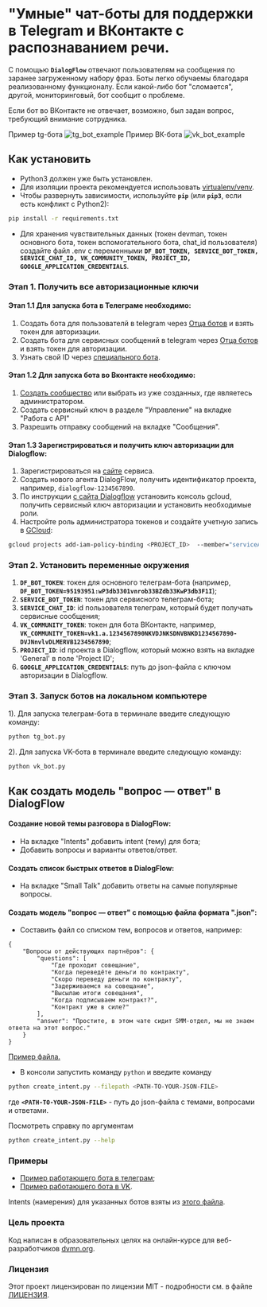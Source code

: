 # "Умные" чат-боты для поддержки в Telegram и ВКонтакте с распознаванием речи.
С помощью **`DialogFlow`** отвечают пользователям на сообщения по заранее загруженному набору фраз. 
Боты легко обучаемы благодаря реализованному функционалу. Если какой-либо бот "сломается", другой, мониторинговый, 
бот сообщит о проблеме.

Если бот во ВКонтакте не отвечает, возможно, был задан вопрос, требующий внимание сотрудника.

Пример tg-бота  ![tg_bot_example](tg_bot_example.gif)     Пример ВК-бота  ![vk_bot_example](vk_bot_example.gif) 


## Как установить

* Python3 должен уже быть установлен.
* Для изоляции проекта рекомендуется использовать [virtualenv/venv](https://docs.python.org/3/library/venv.html).
* Чтобы развернуть зависимости, используйте **`pip`** (или **`pip3`**, если есть конфликт с Python2):

```bash
pip install -r requirements.txt
```
* Для хранения чувствительных данных (токен devman, токен основного бота, токен вспомогательного бота, chat_id пользователя) создайте файл .env 
с переменными **```DF_BOT_TOKEN, SERVICE_BOT_TOKEN, SERVICE_CHAT_ID, VK_COMMUNITY_TOKEN, PROJECT_ID, GOOGLE_APPLICATION_CREDENTIALS```**.

### Этап 1. Получить все авторизационные ключи
#### Этап 1.1 Для запуска бота в Телеграме необходимо:
1) Создать бота для пользователй в telegram через [Отца ботов](https://telegram.me/BotFather) и взять токен для авторизации.
2) Создать бота для сервисных сообщений в telegram через [Отца ботов](https://telegram.me/BotFather) и взять токен для авторизации.
3) Узнать свой ID через [специального бота](https://telegram.me/userinfobot).

#### Этап 1.2 Для запуска бота во Вконтакте необходимо:
1) [Создать сообщество](https://vk.com/groups?tab=admin) или выбрать из уже созданных, где являетесь администратором.
2) Создать сервисный ключ в разделе "Управление" на вкладке "Работа с API"
3) Разрешить отправку сообщений на вкладке "Сообщения".

#### Этап 1.3 Зарегистрироваться и получить ключ авторизации для Dialogflow:
1) Зарегистрироваться на [сайте](https://dialogflow.com/) сервиса.
2) Создать нового агента DialogFlow, получить идентификатор проекта, например, `dialogflow-1234567890`.
3) По инструкции [с сайта Dialogflow](https://cloud.google.com/dialogflow/es/docs/quick/setup) установить консоль gcloud, получить сервисный ключ авторизации и установить необходимые роли.
4) Настройте роль администратора токенов и создайте учетную запись в [GCloud](https://console.cloud.google.com/home/dashboard):
```bash
gcloud projects add-iam-policy-binding <PROJECT_ID>  --member="serviceAccount:<SERVICE_NAME>@<PROJECT_ID>.iam.gserviceaccount.com" --role=roles/serviceusage.apiKeysAdmin
```

### Этап 2. Установить переменные окружения
1) **```DF_BOT_TOKEN```**: токен для основного телеграм-бота (например, **```DF_BOT_TOKEN=95193951:wP3db3301vnrob33BZdb33KwP3db3F1I```**);  
2) **```SERVICE_BOT_TOKEN```**: токен для сервисного телеграм-бота;
3) **```SERVICE_CHAT_ID```**: id пользователя телеграм, который будет получать сервисные сообщения;  
4) **```VK_COMMUNITY_TOKEN```**: токен для бота ВКонтакте, например, **```VK_COMMUNITY_TOKEN=vk1.a.1234567890NKVDJNKSDNVBNKD1234567890-DVJNnvlvDLMERVB1234567890```**;
5) **```PROJECT_ID```**: id проекта в Dialogflow, который можно взять на вкладке 'General' в поле 'Project ID';
6) **```GOOGLE_APPLICATION_CREDENTIALS```**: путь до json-файла с ключом авторизации в Dialogflow.

### Этап 3. Запуск ботов на локальном компьютере

1). Для запуска телеграм-бота в терминале введите следующую команду:

```bash
python tg_bot.py
```

2). Для запуска VK-бота в терминале введите следующую команду:

```bash
python vk_bot.py
```

## Как создать модель "вопрос — ответ" в DialogFlow
#### Cоздание новой темы разговора в DialogFlow:
* На вкладке "Intents" добавить intent (тему) для бота;
* Добавить вопросы и варианты ответов/ответ.

#### Создать список быстрых ответов в DialogFlow:
* На вкладке "Small Talk" добавить ответы на самые популярные вопросы.

#### Создать модель "вопрос — ответ" с помощью файла формата ".json":
* Составить файл со списком тем, вопросов и ответов, например:
```
{
    "Вопросы от действующих партнёров": {
        "questions": [
            "Где проходит совещание",
            "Когда переведёте деньги по контракту",
            "Скоро переведу деньги по контракту",
            "Задерживаемся на совещание",
            "Высылаю итоги совещания",
            "Когда подписываем контракт?",
            "Контракт уже в силе?"
        ],
        "answer": "Простите, в этом чате сидит SMM-отдел, мы не знаем ответа на этот вопрос."
    }
}
```
[Пример файла.](https://dvmn.org/media/filer_public/a7/db/a7db66c0-1259-4dac-9726-2d1fa9c44f20/questions.json)

* В консоли запустить команду `python` и введите команду 
```bash
python create_intent.py --filepath <PATH-TO-YOUR-JSON-FILE>
```
где **```<PATH-TO-YOUR-JSON-FILE>```** - путь до json-файла с темами, вопросами и ответами.

Посмотреть справку по аргументам
```bash
python create_intent.py --help
```
### Примеры

* [Пример работающего бота в телеграм](https://t.me/shisterov1_bot);
* [Пример работающего бота в VK](https://vk.com/club219380486).

Intents (намерения) для указанных ботов взяты из [этого файла](https://dvmn.org/media/filer_public/a7/db/a7db66c0-1259-4dac-9726-2d1fa9c44f20/questions.json).

### Цель проекта

Код написан в образовательных целях на онлайн-курсе для веб-разработчиков [dvmn.org](https://dvmn.org).

### Лицензия

Этот проект лицензирован по лицензии MIT - подробности см. в файле [ЛИЦЕНЗИЯ](LICENSE).
